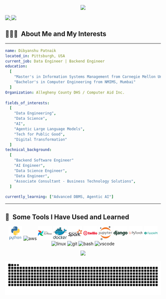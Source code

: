<p align="center">
  <img src="https://capsule-render.vercel.app/api?type=waving&color=gradient&text=Hello%20All%21%F0%9F%95%B9%EF%B8%8F&animation=fadeIn&height=100&section=header&fontColor=000000"/>
</p>


<a href="https://www.linkedin.com/in/dibyanshupatnaik/">
  <img height="50" src="https://user-images.githubusercontent.com/46517096/166973395-19676cd8-f8ec-4abf-83ff-da8243505b82.png"/>
</a>
<a href="https://x.com/dibPat">
  <img height="50" src="https://user-images.githubusercontent.com/46517096/166974271-91dfa250-d70b-4cb9-8707-f1bda1b708c3.png"/>
</a>

<h2> 👨🏻‍💻 &nbsp;About Me and My Interests</h2>

----

```yaml
name: Dibyanshu Patnaik
located_in: Pittsburgh, USA
current_job: Data Engineer | Backend Engineer 
education:
  [
    "Master's in Information Systems Management from Carnegie Mellon University",
    "Bachelor's in Computer Engineering from NMIMS, Mumbai"
  ]
Organization: Allegheny County DHS / Computer Aid Inc. 

fields_of_interests:
  [
    "Data Engineering",
    "Data Science",
    "AI",
    "Agentic Large Language Models",
    "Tech for Public Good",
    "Digital Transformation"
  ]
technical_background:
  [
    "Backend Software Engineer"
    "AI Engineer",
    "Data Science Engineer",
    "Data Engineer",
    "Associate Consultant - Business Technology Solutions",
  ]
  
currently_learning: ["Advanced DBMS, Agentic AI"]
```

----

<h2> 🚀 &nbsp;Some Tools I Have Used and Learned</h2>
<p align="center">
<img src="https://raw.githubusercontent.com/devicons/devicon/master/icons/python/python-original-wordmark.svg" alt="python" width="45" height="45"/>
<img src="https://cdn.jsdelivr.net/gh/devicons/devicon/icons/amazonwebservices/amazonwebservices-plain-wordmark.svg" alt="aws" width="45" height="45"/>
<img src="https://raw.githubusercontent.com/devicons/devicon/54cfe13ac10eaa1ef817a343ab0a9437eb3c2e08/icons/apacheairflow/apacheairflow-original-wordmark.svg" alt="airflow" width="45" height="45"/>
<img src="https://raw.githubusercontent.com/devicons/devicon/54cfe13ac10eaa1ef817a343ab0a9437eb3c2e08/icons/docker/docker-original-wordmark.svg" alt="docker" width="45" height="45"/>
<img src="https://raw.githubusercontent.com/devicons/devicon/54cfe13ac10eaa1ef817a343ab0a9437eb3c2e08/icons/apachespark/apachespark-original-wordmark.svg" alt="spark" width="45" height="45"/>
<img src="https://raw.githubusercontent.com/devicons/devicon/54cfe13ac10eaa1ef817a343ab0a9437eb3c2e08/icons/twilio/twilio-original-wordmark.svg" alt="twilio" width="45" height="45"/>
<img src="https://raw.githubusercontent.com/devicons/devicon/54cfe13ac10eaa1ef817a343ab0a9437eb3c2e08/icons/jupyter/jupyter-original-wordmark.svg" alt="jupyter" width="45" height="45"/>
<img src="https://raw.githubusercontent.com/devicons/devicon/54cfe13ac10eaa1ef817a343ab0a9437eb3c2e08/icons/django/django-plain-wordmark.svg" alt="django" width="45" height="45"/>
<img src="https://raw.githubusercontent.com/devicons/devicon/54cfe13ac10eaa1ef817a343ab0a9437eb3c2e08/icons/pytorch/pytorch-original-wordmark.svg" alt="pytorch" width="45" height="45"/>
<img src="https://raw.githubusercontent.com/devicons/devicon/54cfe13ac10eaa1ef817a343ab0a9437eb3c2e08/icons/fastapi/fastapi-original-wordmark.svg" alt="fastapi" width="45" height="45"/>
<img src="https://cdn.jsdelivr.net/gh/devicons/devicon/icons/linux/linux-original.svg" alt="linux" width="45" height="45"/>       
<img src="https://cdn.jsdelivr.net/gh/devicons/devicon/icons/git/git-original.svg" alt="git" width="45" height="45"/>
<img src="https://cdn.jsdelivr.net/gh/devicons/devicon/icons/bash/bash-original.svg" alt="bash" width="45" height="45"/>
<img src="https://cdn.jsdelivr.net/gh/devicons/devicon/icons/vscode/vscode-original.svg" alt="vscode" width="45" height="45"/>
</p>

<p align="center">
  <img src="https://capsule-render.vercel.app/api?type=waving&color=gradient&height=100&section=footer"/>
</p>

<p align="center">
  <img src="https://raw.githubusercontent.com/dibyanshupatnaik/dibyanshupatnaik/output/github-contribution-grid-snake.svg" alt="snake animation" />
</p>


